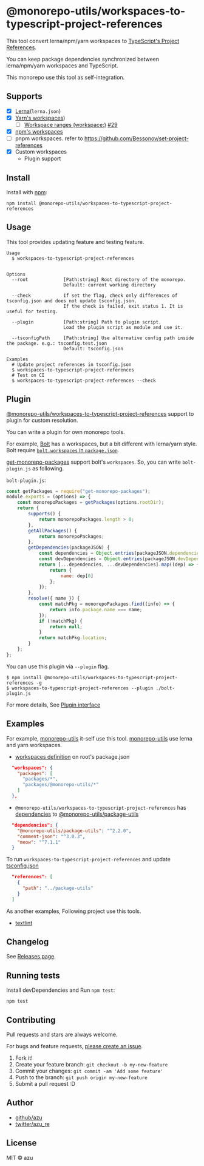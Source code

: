 # @monorepo-utils/workspaces-to-typescript-project-references

This tool convert lerna/npm/yarn workspaces to [TypeScript's Project References](https://www.typescriptlang.org/docs/handbook/project-references.html).

You can keep package dependencies synchronized between lerna/npm/yarn workspaces and TypeScript.

This monorepo use this tool as self-integration.

## Supports

- [x] [Lerna](https://github.com/lerna/lerna)(`lerna.json`)
- [x] [Yarn's workspaces](https://classic.yarnpkg.com/en/docs/workspaces/))
    - [ ] [Workspace ranges (workspace:)](https://yarnpkg.com/features/workspaces#workspace-ranges-workspace) [#29](https://github.com/azu/monorepo-utils/issues/29)
- [x] [npm's workspaces](https://github.com/npm/rfcs/blob/26e8ac6ee176943d6522d5d057fab05e37655e1c/accepted/0000-workspaces.md)
- [ ] pnpm workspaces. refer to <https://github.com/Bessonov/set-project-references>
- [x] Custom workspaces
    - Plugin support

## Install

Install with [npm](https://www.npmjs.com/):

    npm install @monorepo-utils/workspaces-to-typescript-project-references

## Usage

This tool provides updating feature and testing feature.

    Usage
      $ workspaces-to-typescript-project-references
 

    Options
      --root             [Path:string] Root directory of the monorepo. 
                         Default: current working directory

      --check            If set the flag, check only differences of tsconfig.json and does not update tsconfig.json.
                         If the check is failed, exit status 1. It is useful for testing.
       
      --plugin           [Path:string] Path to plugin script.
                         Load the plugin script as module and use it. 
                           
      --tsconfigPath     [Path:string] Use alternative config path inside the package. e.g.: tsconfig.test.json
                         Default: tsconfig.json

    Examples
      # Update project references in tsconfig.json
      $ workspaces-to-typescript-project-references
      # Test on CI
      $ workspaces-to-typescript-project-references --check

## Plugin

[@monorepo-utils/workspaces-to-typescript-project-references](https://github.com/azu/monorepo-utils/tree/master/packages/@monorepo-utils/workspaces-to-typescript-project-references) support to plugin for custom resolution.

You can write a plugin for own monorepo tools.

For example, [Bolt](https://github.com/boltpkg/bolt) has a workspaces, but a bit different with lerna/yarn style.
Bolt require [`bolt.workspaces` in `package.json`](https://github.com/boltpkg/bolt#configuration).

[get-monorepo-packages](https://github.com/azz/get-monorepo-packages) support bolt's `workspaces`.
So, you can write `bolt-plugin.js` as following.

`bolt-plugin.js`:
```js
const getPackages = require("get-monorepo-packages");
module.exports = (options) => {
    const monorepoPackages = getPackages(options.rootDir);
    return {
        supports() {
            return monorepoPackages.length > 0;
        },
        getAllPackages() {
            return monorepoPackages;
        },
        getDependencies(packageJSON) {
            const dependencies = Object.entries(packageJSON.dependencies ?? {});
            const devDependencies = Object.entries(packageJSON.devDependencies ?? {});
            return [...dependencies, ...devDependencies].map((dep) => {
                return {
                    name: dep[0]
                };
            });
        },
        resolve({ name }) {
            const matchPkg = monorepoPackages.find((info) => {
                return info.package.name === name;
            });
            if (!matchPkg) {
                return null;
            }
            return matchPkg.location;
        }
    };
};
```

You can use this plugin via `--plugin` flag.

```
$ npm install @monorepo-utils/workspaces-to-typescript-project-references -g
$ workspaces-to-typescript-project-references --plugin ./bolt-plugin.js
```
 
For more details, See [Plugin interface](./src/manager/PackageManagerPlugin.ts)

## Examples

For example, [monorepo-utils](https://github.com/azu/monorepo-utils) it-self use this tool.
[monorepo-utils](https://github.com/azu/monorepo-utils) use lerna and yarn workspaces.

- [workspaces definition](https://github.com/azu/monorepo-utils/blob/99fcc68078fae56a8c84f4a9bf4bdff7a3d4cc76/package.json#L26-L31) on root's package.json

```json
  "workspaces": {
    "packages": [
      "packages/*",
      "packages/@monorepo-utils/*"
    ]
  },
```

- `@monorepo-utils/workspaces-to-typescript-project-references` has [dependencies](https://github.com/azu/monorepo-utils/blob/39b7bacee6094096adca5ac5c9c2d2a759a38419/packages/@monorepo-utils/workspaces-to-typescript-project-references/package.json#L71) to [@monorepo-utils/package-utils](../package-utils)

```json
  "dependencies": {
    "@monorepo-utils/package-utils": "^2.2.0",
    "comment-json": "^3.0.3",
    "meow": "^7.1.1"
  }
```

To run `workspaces-to-typescript-project-references` and update [tsconfig.json](https://github.com/azu/monorepo-utils/blob/e83e457371bc30d3332da3082ecc5a4de848e128/packages/%40monorepo-utils/workspaces-to-typescript-project-references/tsconfig.json#L38-L42) 

```json
  "references": [
    {
      "path": "../package-utils"
    }
  ]
```

As another examples, Following project use this tools.

- [textlint](https://github.com/textlint/textlint)

## Changelog

See [Releases page](https://github.com/azu/monorepo-utils/releases).

## Running tests

Install devDependencies and Run `npm test`:

    npm test

## Contributing

Pull requests and stars are always welcome.

For bugs and feature requests, [please create an issue](https://github.com/azu/monorepo-utils/issues).

1. Fork it!
2. Create your feature branch: `git checkout -b my-new-feature`
3. Commit your changes: `git commit -am 'Add some feature'`
4. Push to the branch: `git push origin my-new-feature`
5. Submit a pull request :D

## Author

- [github/azu](https://github.com/azu)
- [twitter/azu_re](https://twitter.com/azu_re)

## License

MIT © azu
